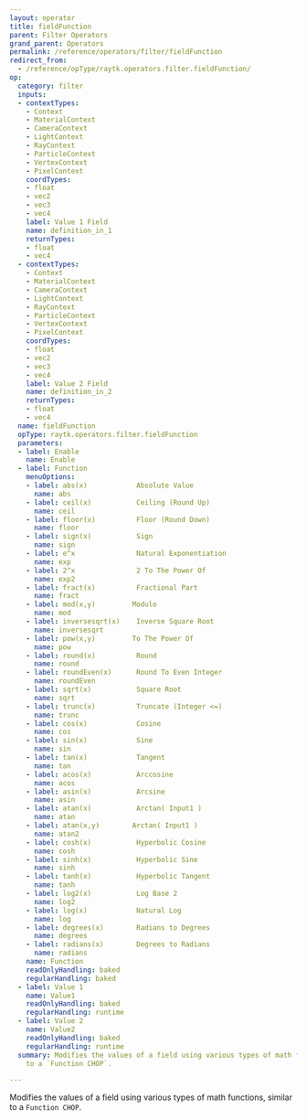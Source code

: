 ```yaml
---
layout: operator
title: fieldFunction
parent: Filter Operators
grand_parent: Operators
permalink: /reference/operators/filter/fieldFunction
redirect_from:
  - /reference/opType/raytk.operators.filter.fieldFunction/
op:
  category: filter
  inputs:
  - contextTypes:
    - Context
    - MaterialContext
    - CameraContext
    - LightContext
    - RayContext
    - ParticleContext
    - VertexContext
    - PixelContext
    coordTypes:
    - float
    - vec2
    - vec3
    - vec4
    label: Value 1 Field
    name: definition_in_1
    returnTypes:
    - float
    - vec4
  - contextTypes:
    - Context
    - MaterialContext
    - CameraContext
    - LightContext
    - RayContext
    - ParticleContext
    - VertexContext
    - PixelContext
    coordTypes:
    - float
    - vec2
    - vec3
    - vec4
    label: Value 2 Field
    name: definition_in_2
    returnTypes:
    - float
    - vec4
  name: fieldFunction
  opType: raytk.operators.filter.fieldFunction
  parameters:
  - label: Enable
    name: Enable
  - label: Function
    menuOptions:
    - label: abs(x)            Absolute Value
      name: abs
    - label: ceil(x)           Ceiling (Round Up)
      name: ceil
    - label: floor(x)          Floor (Round Down)
      name: floor
    - label: sign(x)           Sign
      name: sign
    - label: e^x               Natural Exponentiation
      name: exp
    - label: 2^x               2 To The Power Of
      name: exp2
    - label: fract(x)          Fractional Part
      name: fract
    - label: mod(x,y)         Modulo
      name: mod
    - label: inversesqrt(x)    Inverse Square Root
      name: inversesqrt
    - label: pow(x,y)         To The Power Of
      name: pow
    - label: round(x)          Round
      name: round
    - label: roundEven(x)      Round To Even Integer
      name: roundEven
    - label: sqrt(x)           Square Root
      name: sqrt
    - label: trunc(x)          Truncate (Integer <=)
      name: trunc
    - label: cos(x)            Cosine
      name: cos
    - label: sin(x)            Sine
      name: sin
    - label: tan(x)            Tangent
      name: tan
    - label: acos(x)           Arccosine
      name: acos
    - label: asin(x)           Arcsine
      name: asin
    - label: atan(x)           Arctan( Input1 )
      name: atan
    - label: atan(x,y)        Arctan( Input1 )
      name: atan2
    - label: cosh(x)           Hyperbolic Cosine
      name: cosh
    - label: sinh(x)           Hyperbolic Sine
      name: sinh
    - label: tanh(x)           Hyperbolic Tangent
      name: tanh
    - label: log2(x)           Log Base 2
      name: log2
    - label: log(x)            Natural Log
      name: log
    - label: degrees(x)        Radians to Degrees
      name: degrees
    - label: radians(x)        Degrees to Radians
      name: radians
    name: Function
    readOnlyHandling: baked
    regularHandling: baked
  - label: Value 1
    name: Value1
    readOnlyHandling: baked
    regularHandling: runtime
  - label: Value 2
    name: Value2
    readOnlyHandling: baked
    regularHandling: runtime
  summary: Modifies the values of a field using various types of math functions, similar
    to a `Function CHOP`.

---
```



Modifies the values of a field using various types of math functions, similar to a `Function CHOP`.